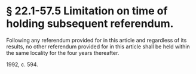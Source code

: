 # § 22.1-57.5 Limitation on time of holding subsequent referendum.

<p>Following any referendum provided for in this article and regardless of its results, no other referendum provided for in this article shall be held within the same locality for the four years thereafter.</p><p>1992, c. 594.</p>